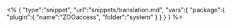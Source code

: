 <% {
	"type":"snippet", "url":"snippets/translation.md", "vars":{
		"package":{
			"plugin":{
				"name":"ZOOaccess",
				"folder":"system"
			}
		}
	}
} %>